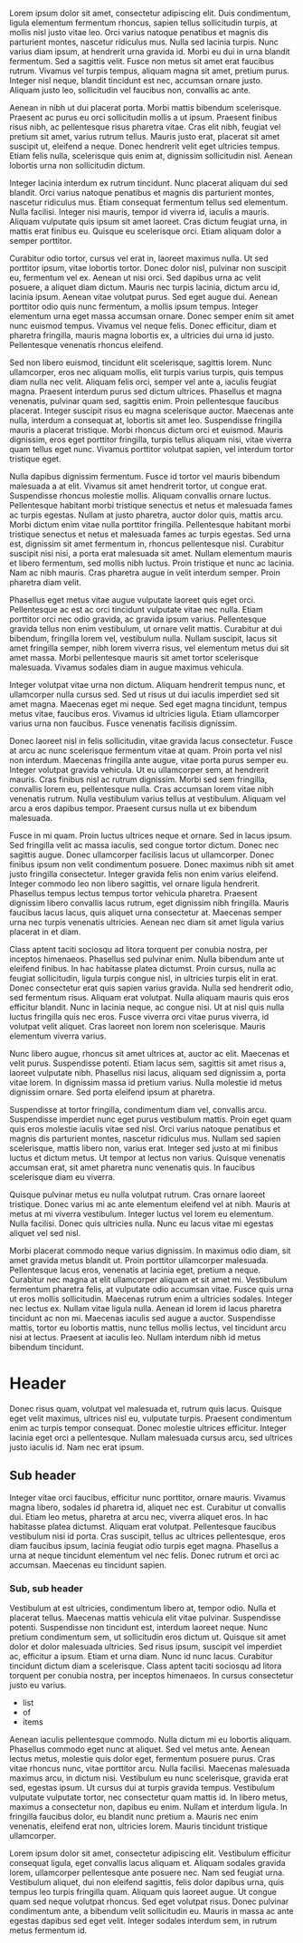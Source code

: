 Lorem ipsum dolor sit amet, consectetur adipiscing elit. Duis condimentum, ligula elementum fermentum rhoncus, sapien tellus sollicitudin turpis, at mollis nisl justo vitae leo. Orci varius natoque penatibus et magnis dis parturient montes, nascetur ridiculus mus. Nulla sed lacinia turpis. Nunc varius diam ipsum, at hendrerit urna gravida id. Morbi eu dui in urna blandit fermentum. Sed a sagittis velit. Fusce non metus sit amet erat faucibus rutrum. Vivamus vel turpis tempus, aliquam magna sit amet, pretium purus. Integer nisl neque, blandit tincidunt est nec, accumsan ornare justo. Aliquam justo leo, sollicitudin vel faucibus non, convallis ac ante.

Aenean in nibh ut dui placerat porta. Morbi mattis bibendum scelerisque. Praesent ac purus eu orci sollicitudin mollis a ut ipsum. Praesent finibus risus nibh, ac pellentesque risus pharetra vitae. Cras elit nibh, feugiat vel pretium sit amet, varius rutrum tellus. Mauris justo erat, placerat sit amet suscipit ut, eleifend a neque. Donec hendrerit velit eget ultricies tempus. Etiam felis nulla, scelerisque quis enim at, dignissim sollicitudin nisl. Aenean lobortis urna non sollicitudin dictum.

Integer lacinia interdum ex rutrum tincidunt. Nunc placerat aliquam dui sed blandit. Orci varius natoque penatibus et magnis dis parturient montes, nascetur ridiculus mus. Etiam consequat fermentum tellus sed elementum. Nulla facilisi. Integer nisi mauris, tempor id viverra id, iaculis a mauris. Aliquam vulputate quis ipsum sit amet laoreet. Cras dictum feugiat urna, in mattis erat finibus eu. Quisque eu scelerisque orci. Etiam aliquam dolor a semper porttitor.

Curabitur odio tortor, cursus vel erat in, laoreet maximus nulla. Ut sed porttitor ipsum, vitae lobortis tortor. Donec dolor nisl, pulvinar non suscipit eu, fermentum vel ex. Aenean ut nisi orci. Sed dapibus urna ac velit posuere, a aliquet diam dictum. Mauris nec turpis lacinia, dictum arcu id, lacinia ipsum. Aenean vitae volutpat purus. Sed eget augue dui. Aenean porttitor odio quis nunc fermentum, a mollis ipsum tempus. Integer elementum urna eget massa accumsan ornare. Donec semper enim sit amet nunc euismod tempus. Vivamus vel neque felis. Donec efficitur, diam et pharetra fringilla, mauris magna lobortis ex, a ultricies dui urna id justo. Pellentesque venenatis rhoncus eleifend.

Sed non libero euismod, tincidunt elit scelerisque, sagittis lorem. Nunc ullamcorper, eros nec aliquam mollis, elit turpis varius turpis, quis tempus diam nulla nec velit. Aliquam felis orci, semper vel ante a, iaculis feugiat magna. Praesent interdum purus sed dictum ultrices. Phasellus et magna venenatis, pulvinar quam sed, sagittis enim. Proin pellentesque faucibus placerat. Integer suscipit risus eu magna scelerisque auctor. Maecenas ante nulla, interdum a consequat at, lobortis sit amet leo. Suspendisse fringilla mauris a placerat tristique. Morbi rhoncus dictum orci et euismod. Mauris dignissim, eros eget porttitor fringilla, turpis tellus aliquam nisi, vitae viverra quam tellus eget nunc. Vivamus porttitor volutpat sapien, vel interdum tortor tristique eget.

Nulla dapibus dignissim fermentum. Fusce id tortor vel mauris bibendum malesuada a at elit. Vivamus sit amet hendrerit tortor, ut congue erat. Suspendisse rhoncus molestie mollis. Aliquam convallis ornare luctus. Pellentesque habitant morbi tristique senectus et netus et malesuada fames ac turpis egestas. Nullam at justo pharetra, auctor dolor quis, mattis arcu. Morbi dictum enim vitae nulla porttitor fringilla. Pellentesque habitant morbi tristique senectus et netus et malesuada fames ac turpis egestas. Sed urna est, dignissim sit amet fermentum in, rhoncus pellentesque nisl. Curabitur suscipit nisi nisi, a porta erat malesuada sit amet. Nullam elementum mauris et libero fermentum, sed mollis nibh luctus. Proin tristique et nunc ac lacinia. Nam ac nibh mauris. Cras pharetra augue in velit interdum semper. Proin pharetra diam velit.

Phasellus eget metus vitae augue vulputate laoreet quis eget orci. Pellentesque ac est ac orci tincidunt vulputate vitae nec nulla. Etiam porttitor orci nec odio gravida, ac gravida ipsum varius. Pellentesque gravida tellus non enim vestibulum, ut ornare velit mattis. Curabitur at dui bibendum, fringilla lorem vel, vestibulum nulla. Nullam suscipit, lacus sit amet fringilla semper, nibh lorem viverra risus, vel elementum metus dui sit amet massa. Morbi pellentesque mauris sit amet tortor scelerisque malesuada. Vivamus sodales diam in augue maximus vehicula.

Integer volutpat vitae urna non dictum. Aliquam hendrerit tempus nunc, et ullamcorper nulla cursus sed. Sed ut risus ut dui iaculis imperdiet sed sit amet magna. Maecenas eget mi neque. Sed eget magna tincidunt, tempus metus vitae, faucibus eros. Vivamus id ultricies ligula. Etiam ullamcorper varius urna non faucibus. Fusce venenatis facilisis dignissim.

Donec laoreet nisl in felis sollicitudin, vitae gravida lacus consectetur. Fusce at arcu ac nunc scelerisque fermentum vitae at quam. Proin porta vel nisl non interdum. Maecenas fringilla ante augue, vitae porta purus semper eu. Integer volutpat gravida vehicula. Ut eu ullamcorper sem, at hendrerit mauris. Cras finibus nisl ac rutrum dignissim. Morbi sed sem fringilla, convallis lorem eu, pellentesque nulla. Cras accumsan lorem vitae nibh venenatis rutrum. Nulla vestibulum varius tellus at vestibulum. Aliquam vel arcu a eros dapibus tempor. Praesent cursus nulla ut ex bibendum malesuada.

Fusce in mi quam. Proin luctus ultrices neque et ornare. Sed in lacus ipsum. Sed fringilla velit ac massa iaculis, sed congue tortor dictum. Donec nec sagittis augue. Donec ullamcorper facilisis lacus ut ullamcorper. Donec finibus ipsum non velit condimentum posuere. Donec maximus nibh sit amet justo fringilla consectetur. Integer gravida felis non enim varius eleifend. Integer commodo leo non libero sagittis, vel ornare ligula hendrerit. Phasellus tempus lectus tempus tortor vehicula pharetra. Praesent dignissim libero convallis lacus rutrum, eget dignissim nibh fringilla. Mauris faucibus lacus lacus, quis aliquet urna consectetur at. Maecenas semper urna nec turpis venenatis ultricies. Aenean nec diam sit amet ligula varius placerat in et diam.

Class aptent taciti sociosqu ad litora torquent per conubia nostra, per inceptos himenaeos. Phasellus sed pulvinar enim. Nulla bibendum ante ut eleifend finibus. In hac habitasse platea dictumst. Proin cursus, nulla ac feugiat sollicitudin, ligula turpis congue nisl, in ultricies turpis elit in erat. Donec consectetur erat quis sapien varius gravida. Nulla sed hendrerit odio, sed fermentum risus. Aliquam erat volutpat. Nulla aliquam mauris quis eros efficitur blandit. Nunc in lacinia neque, ac congue nisi. Ut at nisl quis nulla luctus fringilla quis nec eros. Fusce viverra orci vitae purus viverra, id volutpat velit aliquet. Cras laoreet non lorem non scelerisque. Mauris elementum viverra varius.

Nunc libero augue, rhoncus sit amet ultrices at, auctor ac elit. Maecenas et velit purus. Suspendisse potenti. Etiam lacus sem, sagittis sit amet risus a, laoreet vulputate nibh. Phasellus nisi lacus, aliquam sed dignissim a, porta vitae lorem. In dignissim massa id pretium varius. Nulla molestie id metus dignissim ornare. Sed porta eleifend ipsum at pharetra.

Suspendisse at tortor fringilla, condimentum diam vel, convallis arcu. Suspendisse imperdiet nunc eget purus vestibulum mattis. Proin eget quam quis eros molestie iaculis vitae sed nisl. Orci varius natoque penatibus et magnis dis parturient montes, nascetur ridiculus mus. Nullam sed sapien scelerisque, mattis libero non, varius erat. Integer sed justo at mi finibus luctus et dictum metus. Ut tempor at lectus non varius. Quisque venenatis accumsan erat, sit amet pharetra nunc venenatis quis. In faucibus scelerisque diam eu viverra.

Quisque pulvinar metus eu nulla volutpat rutrum. Cras ornare laoreet tristique. Donec varius mi ac ante elementum eleifend vel at nibh. Mauris at metus at mi viverra vestibulum. Integer luctus vel lorem eu elementum. Nulla facilisi. Donec quis ultricies nulla. Nunc eu lacus vitae mi egestas aliquet vel sed nisl.

Morbi placerat commodo neque varius dignissim. In maximus odio diam, sit amet gravida metus blandit ut. Proin porttitor ullamcorper malesuada. Pellentesque lacus eros, venenatis at lacinia eget, pretium a neque. Curabitur nec magna at elit ullamcorper aliquam et sit amet mi. Vestibulum fermentum pharetra felis, at vulputate odio accumsan vitae. Fusce quis urna ut eros mollis sollicitudin. Maecenas rutrum enim a ultricies sodales. Integer nec lectus ex. Nullam vitae ligula nulla. Aenean id lorem id lacus pharetra tincidunt ac non mi. Maecenas iaculis sed augue a auctor. Suspendisse mattis, tortor eu lobortis mattis, nunc tellus mollis lectus, vel tincidunt arcu nisi at lectus. Praesent at iaculis leo. Nullam interdum nibh id metus bibendum tincidunt.

# Header
Donec risus quam, volutpat vel malesuada et, rutrum quis lacus. Quisque eget velit maximus, ultrices nisl eu, vulputate turpis. Praesent condimentum enim ac turpis tempor consequat. Donec molestie ultrices efficitur. Integer lacinia eget orci a pellentesque. Nullam malesuada cursus arcu, sed ultrices justo iaculis id. Nam nec erat ipsum.

## Sub header
Integer vitae orci faucibus, efficitur nunc porttitor, ornare mauris. Vivamus magna libero, sodales id pharetra id, aliquet nec est. Curabitur ut convallis dui. Etiam leo metus, pharetra at arcu nec, viverra aliquet eros. In hac habitasse platea dictumst. Aliquam erat volutpat. Pellentesque faucibus vestibulum nisi id porta. Cras suscipit, tellus ac ultrices pellentesque, eros diam faucibus ipsum, lacinia feugiat odio turpis eget magna. Phasellus a urna at neque tincidunt elementum vel nec felis. Donec rutrum et orci ac accumsan. Maecenas eu tincidunt sapien.

### Sub, sub header
Vestibulum at est ultricies, condimentum libero at, tempor odio. Nulla et placerat tellus. Maecenas mattis vehicula elit vitae pulvinar. Suspendisse potenti. Suspendisse non tincidunt est, interdum laoreet neque. Nunc pretium condimentum sem, ut sollicitudin eros dictum ut. Quisque sit amet dolor et dolor malesuada ultricies. Sed risus ipsum, suscipit vel imperdiet ac, efficitur a ipsum. Etiam et urna diam. Nunc id nunc lacus. Curabitur tincidunt dictum diam a scelerisque. Class aptent taciti sociosqu ad litora torquent per conubia nostra, per inceptos himenaeos. In cursus consectetur justo eu varius.

- list
- of
- items

Aenean iaculis pellentesque commodo. Nulla dictum mi eu lobortis aliquam. Phasellus commodo eget nunc at aliquet. Sed vel metus ante. Aenean lectus metus, molestie quis dolor eget, fermentum posuere purus. Cras vitae rhoncus nunc, vitae porttitor arcu. Nulla facilisi. Maecenas malesuada maximus arcu, in dictum nisi. Vestibulum eu nunc scelerisque, gravida erat sed, egestas ipsum. Ut cursus dui at turpis gravida tempus. Vestibulum vulputate vulputate tortor, nec consectetur quam mattis id. In libero metus, maximus a consectetur non, dapibus eu enim. Nullam et interdum ligula. In fringilla faucibus dolor, eu blandit nunc pretium a. Mauris nec enim venenatis, eleifend erat non, ultricies lorem. Mauris tincidunt tristique ullamcorper.

Lorem ipsum dolor sit amet, consectetur adipiscing elit. Vestibulum efficitur consequat ligula, eget convallis lacus aliquam et. Aliquam sodales gravida lorem, ullamcorper pellentesque ante posuere nec. Nam sed feugiat urna. Vestibulum aliquet, dui non eleifend sagittis, felis dolor dapibus urna, quis tempus leo turpis fringilla quam. Aliquam quis laoreet augue. Ut congue quam sed neque volutpat rhoncus. Sed eget volutpat risus. Donec pulvinar condimentum ante, a bibendum velit sollicitudin eu. Mauris in massa ac ante egestas dapibus sed eget velit. Integer sodales interdum sem, in rutrum metus fermentum id.
